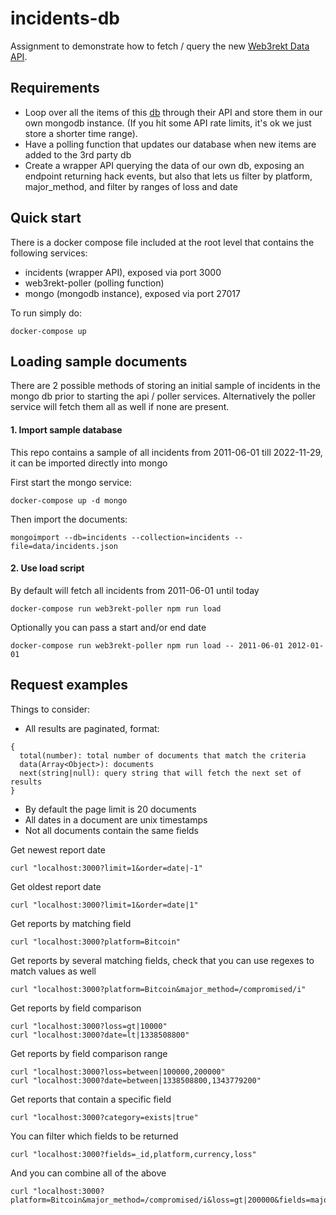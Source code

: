 # incidents-db
Assignment to demonstrate how to fetch / query the new [Web3rekt Data API](https://www.web3rekt.com/post/web3rekt-adds-data-api).

## Requirements
- Loop over all the items of this [db](https://www.web3rekt.com/post/web3rekt-adds-data-api) through their API and store them in our own mongodb instance. (If you hit some API rate limits, it's ok we just store a shorter time range).  
- Have a polling function that updates our database when new items are added to the 3rd party db  
- Create a wrapper API querying the data of our own db, exposing an endpoint returning hack events, but also that lets us filter by platform, major_method, and filter by ranges of loss and date

## Quick start
There is a docker compose file included at the root level that contains the following services:
- incidents (wrapper API), exposed via port 3000
- web3rekt-poller (polling function)
- mongo (mongodb instance), exposed via port 27017

To run simply do:

```
docker-compose up
```

## Loading sample documents
There are 2 possible methods of storing an initial sample of incidents in the mongo db prior to starting the api / poller services. Alternatively the poller service will fetch them all as well if none are present.

#### 1. Import sample database
This repo contains a sample of all incidents from 2011-06-01 till 2022-11-29, it can be imported directly into mongo

First start the mongo service:

```
docker-compose up -d mongo
```

Then import the documents:

```
mongoimport --db=incidents --collection=incidents --file=data/incidents.json
```

#### 2. Use load script
By default will fetch all incidents from 2011-06-01 until today

```
docker-compose run web3rekt-poller npm run load
```

Optionally you can pass a start and/or end date

```
docker-compose run web3rekt-poller npm run load -- 2011-06-01 2012-01-01
```

## Request examples
Things to consider:
- All results are paginated, format:
```
{
  total(number): total number of documents that match the criteria
  data(Array<Object>): documents
  next(string|null): query string that will fetch the next set of results
}
```
- By default the page limit is 20 documents
- All dates in a document are unix timestamps
- Not all documents contain the same fields

Get newest report date
```
curl "localhost:3000?limit=1&order=date|-1"
```

Get oldest report date
```
curl "localhost:3000?limit=1&order=date|1"
```

Get reports by matching field
```
curl "localhost:3000?platform=Bitcoin"
```

Get reports by several matching fields, check that you can use regexes to match values as well
```
curl "localhost:3000?platform=Bitcoin&major_method=/compromised/i"
```

Get reports by field comparison
```
curl "localhost:3000?loss=gt|10000"
curl "localhost:3000?date=lt|1338508800"
```

Get reports by field comparison range
```
curl "localhost:3000?loss=between|100000,200000"
curl "localhost:3000?date=between|1338508800,1343779200"
```

Get reports that contain a specific field
```
curl "localhost:3000?category=exists|true"
```

You can filter which fields to be returned
```
curl "localhost:3000?fields=_id,platform,currency,loss"
```

And you can combine all of the above
```
curl "localhost:3000?platform=Bitcoin&major_method=/compromised/i&loss=gt|200000&fields=major_method,loss"
```
